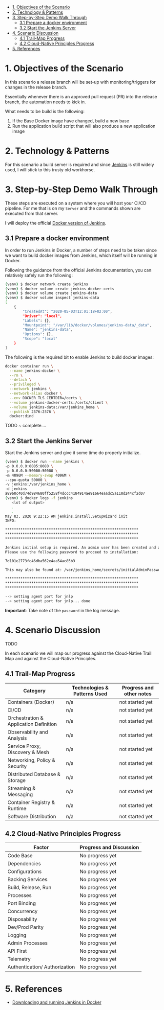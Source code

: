 
- [1. Objectives of the Scenario](#1-objectives-of-the-scenario)
- [2. Technology & Patterns](#2-technology--patterns)
- [3. Step-by-Step Demo Walk Through](#3-step-by-step-demo-walk-through)
  - [3.1 Prepare a docker environment](#31-prepare-a-docker-environment)
  - [3.2 Start the Jenkins Server](#32-start-the-jenkins-server)
- [4. Scenario Discussion](#4-scenario-discussion)
  - [4.1 Trail-Map Progress](#41-trail-map-progress)
  - [4.2 Cloud-Native Principles Progress](#42-cloud-native-principles-progress)
- [5. References](#5-references)

# 1. Objectives of the Scenario

In this scenario a release branch will be set-up with monitoring/triggers for changes in the release branch.

Essentially whenever there is an approved pull request (PR) into the release branch, the automation needs to kick in.

What needs to be build is the following:

1. If the Base Docker image have changed, build a new base
2. Run the application build script that will also produce a new application image

# 2. Technology & Patterns

For this scenario a build server is required and since [Jenkins](https://www.jenkins.io) is still widely used, I will stick to this trusty old workhorse.

# 3. Step-by-Step Demo Walk Through

These steps are executed on a system where you will host your CI/CD pipeline. For me that is on my `Server` and the commands shown are executed from that server.

I will deploy the official [Docker version of Jenkins](https://hub.docker.com/_/jenkins/).

## 3.1 Prepare a docker environment

In order to run Jenkins in Docker, a number of steps need to be taken since we want to build docker images from Jenkins, which itself will be running in Docker.

Following the guidance from the official Jenkins documentation, you can relatively safely run the following:

```bash
(venv) $ docker network create jenkins
(venv) $ docker volume create jenkins-docker-certs
(venv) $ docker volume create jenkins-data
(venv) $ docker volume inspect jenkins-data
[
    {
        "CreatedAt": "2020-05-03T12:01:18+02:00",
        "Driver": "local",
        "Labels": {},
        "Mountpoint": "/var/lib/docker/volumes/jenkins-data/_data",
        "Name": "jenkins-data",
        "Options": {},
        "Scope": "local"
    }
]
```

The following is the required bit to enable Jenkins to build docker images:

```bash
docker container run \
  --name jenkins-docker \
  --rm \
  --detach \
  --privileged \
  --network jenkins \
  --network-alias docker \
  --env DOCKER_TLS_CERTDIR=/certs \
  --volume jenkins-docker-certs:/certs/client \
  --volume jenkins-data:/var/jenkins_home \
  --publish 2376:2376 \
  docker:dind
```

TODO ~ complete....

## 3.2 Start the Jenkins Server

Start the Jenkins server and give it some time do properly initialize. 

```bash
(venv) $ docker run --name jenkins \
-p 0.0.0.0:8085:8080 \
-p 0.0.0.0:50000:50000 \
-m 4096M --memory-swap 4096M \
--cpu-quota 50000 \
-v jenkins:/var/jenkins_home \
-d jenkins
a8960c40d74d984680ff5258f4dccc4184914ae91664eaadc5a110d244cf2d07
(venv) $ docker logs -f jenkins
   <lot of output>
   .
   .
May 03, 2020 9:22:15 AM jenkins.install.SetupWizard init
INFO: 

*************************************************************
*************************************************************
*************************************************************

Jenkins initial setup is required. An admin user has been created and a password generated.
Please use the following password to proceed to installation:

7d101e2773fc46dba562e4aa54ac85b3

This may also be found at: /var/jenkins_home/secrets/initialAdminPassword

*************************************************************
*************************************************************
*************************************************************

--> setting agent port for jnlp
--> setting agent port for jnlp... done
```

__Important__: Take note of the `password` in the log message.

# 4. Scenario Discussion

TODO

In each scenario we will map our progress against the Cloud-Native Trail Map and against the Cloud-Native Principles.

## 4.1 Trail-Map Progress

| Category                               | Technologies & Patterns Used | Progress and other notes |
|----------------------------------------|------------------------------|--------------------------|
| Containers (Docker)                    | n/a                          | not started yet          |
| CI/CD                                  | n/a                          | not started yet          |
| Orchestration & Application Definition | n/a                          | not started yet          |
| Observability and Analysis             | n/a                          | not started yet          |
| Service Proxy, Discovery & Mesh        | n/a                          | not started yet          |
| Networking, Policy & Security          | n/a                          | not started yet          |
| Distributed Database & Storage         | n/a                          | not started yet          |
| Streaming & Messaging                  | n/a                          | not started yet          |
| Container Registry & Runtime           | n/a                          | not started yet          |
| Software Distribution                  | n/a                          | not started yet          |

## 4.2 Cloud-Native Principles Progress

| Factor                        | Progress and Discussion |
|-------------------------------|-------------------------|
| Code Base                     | No progress yet         |
| Dependencies                  | No progress yet         |
| Configurations                | No progress yet         |
| Backing Services              | No progress yet         |
| Build, Release, Run           | No progress yet         |
| Processes                     | No progress yet         |
| Port Binding                  | No progress yet         |
| Concurrency                   | No progress yet         |
| Disposability                 | No progress yet         |
| Dev/Prod Parity               | No progress yet         |
| Logging                       | No progress yet         |
| Admin Processes               | No progress yet         |
| API First                     | No progress yet         |
| Telemetry                     | No progress yet         |
| Authentication/ Authorization | No progress yet         |

# 5. References

* [Downloading and running Jenkins in Docker](https://www.jenkins.io/doc/book/installing/#downloading-and-running-jenkins-in-docker)


